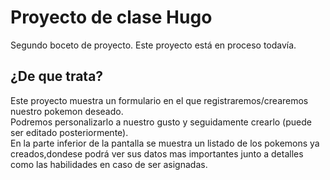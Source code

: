# Proyecto de clase Hugo
Segundo boceto de proyecto.
Este proyecto está en proceso todavía.
## ¿De que trata?
Este proyecto muestra un formulario en el que registraremos/crearemos nuestro pokemon deseado.  
Podremos personalizarlo a nuestro gusto y seguidamente crearlo (puede ser editado posteriormente).  
En la parte inferior de la pantalla se muestra un listado de los pokemons ya creados,dondese podrá ver sus datos mas importantes junto a detalles como las habilidades en caso de ser asignadas.

